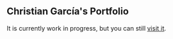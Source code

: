 ## Christian García's Portfolio

It is currently work in progress, but you can still [visit it](http://chgv99.github.io/).

